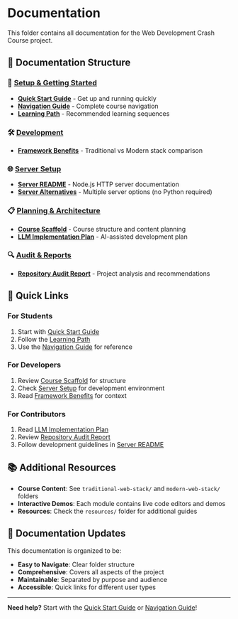 # Documentation

This folder contains all documentation for the Web Development Crash Course project.

## 📁 Documentation Structure

### 🚀 [Setup & Getting Started](./setup/)

- **[Quick Start Guide](./setup/QUICK_START.md)** - Get up and running quickly
- **[Navigation Guide](./setup/NAVIGATION.md)** - Complete course navigation
- **[Learning Path](./setup/LEARNING_PATH.md)** - Recommended learning sequences

### 🛠️ [Development](./development/)

- **[Framework Benefits](./development/FRAMEWORK_BENEFITS_README.md)** - Traditional vs Modern stack comparison

### 🌐 [Server Setup](./server/)

- **[Server README](./server/SERVER_README.md)** - Node.js HTTP server documentation
- **[Server Alternatives](./server/SERVER_ALTERNATIVES.md)** - Multiple server options (no Python required)

### 📋 [Planning & Architecture](./planning/)

- **[Course Scaffold](./planning/COURSE_SCAFFOLD.md)** - Course structure and content planning
- **[LLM Implementation Plan](./planning/LLM_IMPLEMENTATION_PLAN.md)** - AI-assisted development plan

### 🔍 [Audit & Reports](./audit/)

- **[Repository Audit Report](./audit/REPOSITORY_AUDIT_REPORT.md)** - Project analysis and recommendations

## 🎯 Quick Links

### For Students

1. Start with [Quick Start Guide](./setup/QUICK_START.md)
2. Follow the [Learning Path](./setup/LEARNING_PATH.md)
3. Use the [Navigation Guide](./setup/NAVIGATION.md) for reference

### For Developers

1. Review [Course Scaffold](./planning/COURSE_SCAFFOLD.md) for structure
2. Check [Server Setup](./server/) for development environment
3. Read [Framework Benefits](./development/FRAMEWORK_BENEFITS_README.md) for context

### For Contributors

1. Read [LLM Implementation Plan](./planning/LLM_IMPLEMENTATION_PLAN.md)
2. Review [Repository Audit Report](./audit/REPOSITORY_AUDIT_REPORT.md)
3. Follow development guidelines in [Server README](./server/SERVER_README.md)

## 📚 Additional Resources

- **Course Content**: See `traditional-web-stack/` and `modern-web-stack/` folders
- **Interactive Demos**: Each module contains live code editors and demos
- **Resources**: Check the `resources/` folder for additional guides

## 🔄 Documentation Updates

This documentation is organized to be:

- **Easy to Navigate**: Clear folder structure
- **Comprehensive**: Covers all aspects of the project
- **Maintainable**: Separated by purpose and audience
- **Accessible**: Quick links for different user types

---

**Need help?** Start with the [Quick Start Guide](./setup/QUICK_START.md) or [Navigation Guide](./setup/NAVIGATION.md)!
